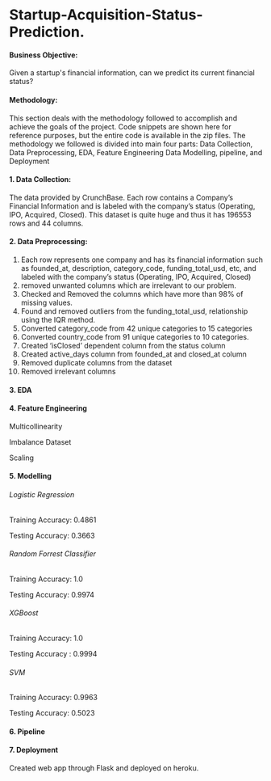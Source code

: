 # Startup-Acquisition-Status-Prediction.
#### Business Objective:
Given a startup's financial information, can we predict its current financial status?

#### Methodology:
This section deals with the methodology followed to accomplish and achieve the goals of the project. Code snippets are shown here for reference purposes, but the entire code is available in the zip files. The methodology we followed is divided into main four parts: Data Collection, Data Preprocessing, EDA, Feature Engineering Data Modelling, pipeline, and Deployment 

#### 1. Data Collection:
The data provided by CrunchBase. Each row contains a Company’s Financial Information and is labeled with the company’s status (Operating, IPO, Acquired, Closed). This dataset is quite huge and thus it has 196553 rows and 44 columns.

#### 2. Data Preprocessing:
1. Each row represents one company and has its financial information such as founded_at, description, category_code, funding_total_usd, etc, and labeled with the company’s status (Operating, IPO, Acquired, Closed)
2. removed unwanted columns which are irrelevant to our problem.
3. Checked and Removed the columns which have more than 98% of missing values.
4. Found and removed outliers from the funding_total_usd, relationship using the IQR method.
5. Converted category_code from 42 unique categories to 15 categories
6. Converted country_code from 91 unique categories to 10 categories.
7. Created ‘isClosed’ dependent column from the status column
8. Created active_days column from founded_at and closed_at column
9. Removed duplicate columns from the dataset 
10. Removed irrelevant columns

#### 3. EDA

#### 4. Feature Engineering

Multicollinearity

Imbalance Dataset

Scaling

#### 5. Modelling

###### Logistic Regression

Training Accuracy: 0.4861

Testing Accuracy: 0.3663

###### Random Forrest Classifier

Training Accuracy: 1.0

Testing Accuracy: 0.9974

###### XGBoost

Training Accuracy: 1.0

Testing Accuracy : 0.9994

###### SVM

Training Accuracy: 0.9963

Testing Accuracy: 0.5023

#### 6. Pipeline
	

#### 7. Deployment

Created web app through Flask and deployed on heroku.
